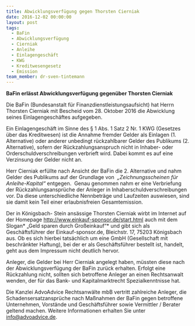 ```yaml
---
title: Abwicklungsverfügung gegen Thorsten Cierniak
date: 2016-12-02 00:00:00
layout: post
tags:
  - BaFin
  - Abwicklungsverfügung
  - Cierniak
  - Anleihe
  - Einlagengeschäft
  - KWG
  - Kreditwesengesetz
  - Emission
team_member: dr-sven-tintemann
---
```



**BaFin erl&auml;sst Abwicklungsverf&uuml;gung gegen&uuml;ber Thorsten Cierniak**

Die BaFin (Bundesanstalt f&uuml;r Finanzdienstleistungsaufsicht) hat Herrn Thorsten Cierniak mit Bescheid vom 28. Oktober 2016 die Abwicklung seines Einlagengesch&auml;ftes aufgegeben.

Ein Einlagengesch&auml;ft im Sinne des &sect; 1 Abs. 1 Satz 2 Nr. 1 KWG (Gesetzes &uuml;ber das Kreditwesen) ist die Annahme fremder Gelder als Einlagen (1. Alternative) oder anderer unbedingt r&uuml;ckzahlbarer Gelder des Publikums (2. Alternative), sofern der R&uuml;ckzahlungsanspruch nicht in Inhaber- oder Orderschuldverschreibungen verbrieft wird. Dabei kommt es auf eine Verzinsung der Gelder nicht an.

Herr Cierniak erf&uuml;llte nach Ansicht der BaFin die 2. Alternative und nahm Gelder des Publikums auf der Grundlage von&nbsp; *„Zeichnungsscheinen f&uuml;r Anleihe-Kapital“* entgegen.&nbsp; Genau genommen nahm er eine Verbriefung der R&uuml;ckzahlungsanspr&uuml;che der Anleger in Inhaberschuldverschreibungen vor. Da diese unterschiedliche Nennbetr&auml;ge und Laufzeiten auswiesen, sind sie damit kein Teil einer erlaubnisfreien Gesamtemission.

Der in K&ouml;nigsbach- Stein ans&auml;ssige Thorsten Cierniak wirbt im Internet auf der Homepage http://www.einkauf-sponsor.de/start.html auch mit dem Slogan* „Geld sparen durch Gro&szlig;einkauf“* und gibt sich als Gesch&auml;ftsf&uuml;hrer der Einkauf-sponsor.de, Bleichstr. 17, 75203 K&ouml;nigsbach aus. Ob es sich hierbei tats&auml;chlich um eine GmbH (Gesellschaft mit beschr&auml;nkter Haftung), bei der er als Gesch&auml;ftsf&uuml;hrer bestellt ist, handelt, geht aus dem Impressum nicht deutlich hervor.

Anleger, die Gelder bei Herr Cierniak angelegt haben, m&uuml;ssten diese nach der Abwicklungsverf&uuml;gung der BaFin zur&uuml;ck erhalten. Erfolgt eine R&uuml;ckzahlung nicht, sollten sich betroffene Anleger an einen Rechtsanwalt wenden, der f&uuml;r das Bank- und Kapitalmarktrecht Spezialkenntnisse hat.

Die Kanzlei AdvoAdvice Rechtsanw&auml;lte mbB vertritt zahlreiche Anleger, die Schadensersatzanspr&uuml;che nach Ma&szlig;nahmen der BaFin gegen betroffene Unternehmen, Vorst&auml;nde und Gesch&auml;ftsf&uuml;hrer sowie Vermittler / Berater geltend machen. Weitere Informationen erhalten Sie unter info@advoadvice.de.
